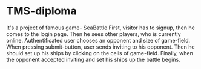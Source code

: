 # TMS-diploma
It's a project of famous game- SeaBattle
First, visitor has to signup, then he comes to the login page. Then he sees other players, who is currently online. Authentificated user chooses an opponent and size of game-field. When pressing submit-button, user sends inviting to his opponent. Then he should set up his ships by clicking on the cells of game-field. Finally, when the opponent accepted inviting and set his ships up the battle begins. 
